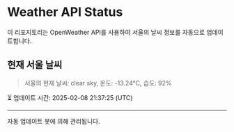 
# Weather API Status

이 리포지토리는 OpenWeather API를 사용하여 서울의 날씨 정보를 자동으로 업데이트합니다.

## 현재 서울 날씨
> 서울의 현재 날씨: clear sky, 온도: -13.24°C, 습도: 92%

⏳ 업데이트 시간: 2025-02-08 21:37:25 (UTC)

---
자동 업데이트 봇에 의해 관리됩니다.
